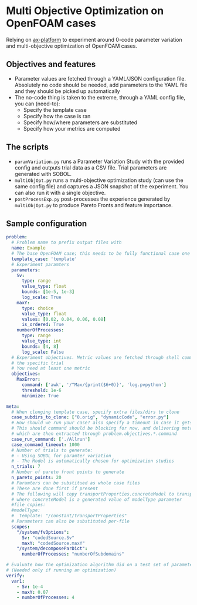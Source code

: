 # Multi Objective Optimization on OpenFOAM cases

Relying on [ax-platform](https://ax.dev) to experiment around 0-code parameter variation and multi-objective optimization
of OpenFOAM cases.

## Objectives and features
- Parameter values are fetched through a YAML/JSON configuration file. Absolutely no code should be needed, add parameters
  to the YAML file and they should be picked up automatically
- The no-code thing is taken to the extreme, through a YAML config file, you can (need-to):
  - Specify the template case
  - Specify how the case is ran
  - Specify how/where parameters are substituted
  - Specify how your metrics are computed

## The scripts

- `paramVariation.py` runs a Parameter Variation Study with the provided config and outputs trial data as a CSV file.
  Trial parameters are generated with SOBOL.
- `multiObjOpt.py` runs a multi-objective optimization study (can use the same config file) and captures a JSON snapshot
  of the experiment. You can also run it with a single objective.
- `postProcessExp.py` post-processes the experience generated by `multiObjOpt.py` to produce Pareto Fronts and feature
  importance.


## Sample configuration
```yaml
problem:
  # Problem name to prefix output files with
  name: Example
  # The base OpenFOAM case; this needs to be fully functional case one paramters/files are substituted.
  template_case: 'template'
  # Experiment paramters
  parameters:
    Sv:
      type: range
      value_type: float
      bounds: [1e-5, 1e-3]
      log_scale: True
    maxY:
      type: choice
      value_type: float
      values: [0.02, 0.04, 0.06, 0.08]
      is_ordered: True
    numberOfProcesses:
      type: range
      value_type: int
      bounds: [4, 8]
      log_scale: False
  # Experiment objectives. Metric values are fetched through shell commands in the working directory of
  # the specific trial
  # You need at least one metric
  objectives:
    MaxError:
      command: ['awk', '/^Max/{print($6+0)}', 'log.pvpython']
      threshold: 1e-6
      minimize: True

meta:
  # When clonging template case, specify extra files/dirs to clone
  case_subdirs_to_clone: ["0.orig", "dynamicCode", "error.py"]
  # How should we run your case? also specify a timeout in case it gets stuck
  # This should command should be blocking for now, and delivering metric values
  # which are then extracted through problem.objectives.*.command
  case_run_command: ['./Allrun']
  case_command_timeout: 1000
  # Number of trials to generate:
  # - Using SOBOL for paramter variation
  # - The Model is automatically chosen for optimization studies
  n_trials: 7
  # Number of pareto front points to generate
  n_pareto_points: 20
  # Paramters can be substitued as whole case files
  # These are done first if present
  # The following will copy transportProperties.concreteModel to transportProperties
  # where concreteModel is a generated value of modelType parameter
  #file_copies:
  #modelType:
  #  template: "/constant/transportProperties"
  # Parameters can also be substituted per-file
  scopes:
    "/system/fvOptions":
      Sv: "codedSource.Sv"
      maxY: "codedSource.maxY"
    "/system/decomposeParDict":
      numberOfProcesses: "numberOfSubdomains"

# Evaluate how the optimization algorithm did on a test set of parameters
# (Needed only if running an optimization)
verify:
  var1:
    - Sv: 1e-4
    - maxY: 0.07
    - numberOfProcesses: 4
```
